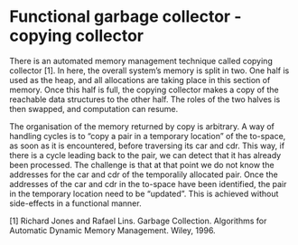 # Functional garbage collector - copying collector
There is an automated memory management technique called copying collector [1]. In
here, the overall system’s memory is split in two. One half is used as the heap, and all allocations
are taking place in this section of memory. Once this half is full, the copying collector makes a copy
of the reachable data structures to the other half. The roles of the two halves is then swapped, and
computation can resume.

The organisation of the memory returned by copy is arbitrary. A way of handling cycles is to
“copy a pair in a temporary location” of the to-space, as soon as it is encountered, before traversing
its car and cdr. This way, if there is a cycle leading back to the pair, we can detect that it has already
been processed.
The challenge is that at that point we do not know the addresses for the car and cdr of the temporalily
allocated pair. Once the addresses of the car and cdr in the to-space have been identified, the pair in
the temporary location need to be “updated”. This is achieved without side-effects in a functional manner.

[1] Richard Jones and Rafael Lins. Garbage Collection. Algorithms for Automatic Dynamic Memory
Management. Wiley, 1996.
